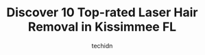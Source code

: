 ---
layout: ampstory
image: https://i0.wp.com/www.depkes.org/wp-content/uploads/2023/06/laser-hair-removal-0-in-kissimmee-fl-1685827161.jpeg?resize=640,853
author: techidn
featured: false
description: Discover the impressive array of Laser Hair Removal options in Kissimmee FL, where you can find 10 of the largest Laser Hair Removal establishments in the area. From renowned classics to hid
title: Discover 10 Top-rated Laser Hair Removal in Kissimmee FL
cover:
   title: Discover 10 Top-rated Laser Hair Removal in Kissimmee FL
   subtitle: Rickpate
   background: https://www.depkes.org/wp-content/uploads/2023/06/laser-hair-removal-0-in-kissimmee-fl-1685827161.jpeg

pages: 
 - layout: thirds
   top: <h1>#1 Vellisimo Orlando - Hunters Creek</h1>
   bottom: "<p>Amazing staff, everyone was so sweet and professional. The lady doing my procedure was very gentle and made you feel comfortable. Would recommend to anyone interested in </p>"
   background: https://www.depkes.org/wp-content/uploads/2023/06/laser-hair-removal-1-in-kissimmee-fl-1685827161.jpeg
   backgroundblur: true
 - layout: thirds
   top: <h1>#2 Beautiful Orlando Spa and Cosmetic</h1>
   bottom: "<p>With Jennifers she makes you feel so comfortable as soon as youre walking in shes very knowledgeable informative good hand  when giving injections.  She genuinel</p>"
   background: https://www.depkes.org/wp-content/uploads/2023/06/laser-hair-removal-2-in-kissimmee-fl-1685827162.jpeg
   cta:
      link: https://www.depkes.org/blog/discover-10-top-rated-laser-hair-removal-in-kissimmee-fl/
      text: Discover 10 Top-rated Laser Hair Removal in Kissimmee FL
 - layout: thirds
   top: <h1>#3 Siempre Bellas</h1>
   bottom: "<p>14650 Gatorland Dr #4, Orlando, FL 32837, United States</p>"
   background: https://www.depkes.org/wp-content/uploads/2023/06/laser-hair-removal-3-in-kissimmee-fl-1685827162.jpeg
   cta:
      link: https://www.depkes.org/blog/discover-10-top-rated-laser-hair-removal-in-kissimmee-fl/
      text: Discover 10 Top-rated Laser Hair Removal in Kissimmee FL
 - layout: thirds
   top: <h1>#4 Gabriela Olaves Esthetics Studios</h1>
   bottom: "<p>1962 John Young Pkwy, Kissimmee, FL 34741, United States</p>"
   background: https://images.unsplash.com/photo-1553949345-eb786bb3f7ba?ixlib=rb-4.0.3&ixid=MnwxMjA3fDB8MHxwaG90by1wYWdlfHx8fGVufDB8fHx8&auto=format&fit=crop&w=640&h=853&q=80
   cta:
      link: https://www.depkes.org/blog/discover-10-top-rated-laser-hair-removal-in-kissimmee-fl/
      text: Discover 10 Top-rated Laser Hair Removal in Kissimmee FL
 - layout: thirds
   top: <h1>#5 Gearity Wellness Center, LLC</h1>
   bottom: "<p>3000 Hunters Creek Blvd, Orlando, FL 32837, United States</p>"
   background: https://images.unsplash.com/photo-1462556791646-c201b8241a94?ixlib=rb-4.0.3&ixid=MnwxMjA3fDB8MHxwaG90by1wYWdlfHx8fGVufDB8fHx8&auto=format&fit=crop&w=640&h=853&q=80
   cta:
      link: https://www.depkes.org/blog/discover-10-top-rated-laser-hair-removal-in-kissimmee-fl/
      text: Discover 10 Top-rated Laser Hair Removal in Kissimmee FL
 - layout: thirds
   top: <h1>#6 Beauty House</h1>
   bottom: "<p>1359 E Osceola Pkwy, Kissimmee, FL 34744, United States</p>"
   background: https://plus.unsplash.com/premium_photo-1664640458616-3c74f8cb4589?ixlib=rb-4.0.3&ixid=MnwxMjA3fDB8MHxwaG90by1wYWdlfHx8fGVufDB8fHx8&auto=format&fit=crop&w=640&h=853&q=80
   cta:
      link: https://www.depkes.org/blog/discover-10-top-rated-laser-hair-removal-in-kissimmee-fl/
      text: Discover 10 Top-rated Laser Hair Removal in Kissimmee FL
 - layout: thirds
   top: <h1>#7 Ovosk Med Spa</h1>
   bottom: "<p>1611 N Main St Suite B, Kissimmee, FL 34744, United States</p>"
   background: https://images.unsplash.com/photo-1518640467707-6811f4a6ab73?ixlib=rb-4.0.3&ixid=MnwxMjA3fDB8MHxwaG90by1wYWdlfHx8fGVufDB8fHx8&auto=format&fit=crop&w=640&h=853&q=80
   cta:
      link: https://www.depkes.org/blog/discover-10-top-rated-laser-hair-removal-in-kissimmee-fl/
      text: Discover 10 Top-rated Laser Hair Removal in Kissimmee FL
 - layout: thirds
   middle: Continue reading...
   background: https://images.unsplash.com/photo-1602536052359-ef94c21c5948?ixlib=rb-4.0.3&ixid=MnwxMjA3fDB8MHxwaG90by1wYWdlfHx8fGVufDB8fHx8&auto=format&fit=crop&w=640&h=853&q=80
   cta:
      link: https://www.depkes.org/blog/discover-10-top-rated-laser-hair-removal-in-kissimmee-fl/
      text: Discover 10 Top-rated Laser Hair Removal in Kissimmee FL
      
---